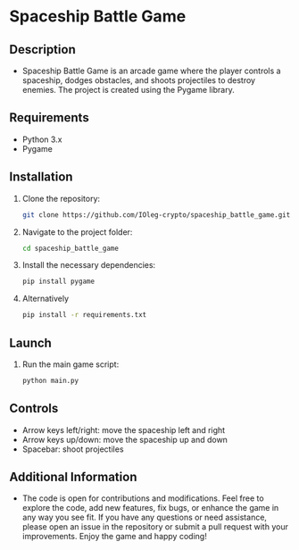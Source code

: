 # Spaceship Battle Game
## Description
- Spaceship Battle Game is an arcade game where the player controls a spaceship, dodges obstacles, and shoots projectiles to destroy enemies. The project is created using the Pygame library.

## Requirements
- Python 3.x
- Pygame

## Installation

1. Clone the repository:
    ```sh
    git clone https://github.com/IOleg-crypto/spaceship_battle_game.git
    ```
2. Navigate to the project folder:
    ```sh
    cd spaceship_battle_game
    ````
3. Install the necessary dependencies:
    ```sh
    pip install pygame
    ```
4. Alternatively
   ```sh
   pip install -r requirements.txt
   ```
## Launch

1. Run the main game script:
    ```sh
    python main.py
    ```

## Controls

- Arrow keys left/right: move the spaceship left and right
- Arrow keys up/down: move the spaceship up and down
- Spacebar: shoot projectiles

## Additional Information
- The code is open for contributions and modifications. Feel free to explore the code, add new features, fix bugs, or enhance the game in any way you see fit. If you have any questions or need assistance, please open an issue in the repository or submit a pull request with your improvements. Enjoy the game and happy coding!

